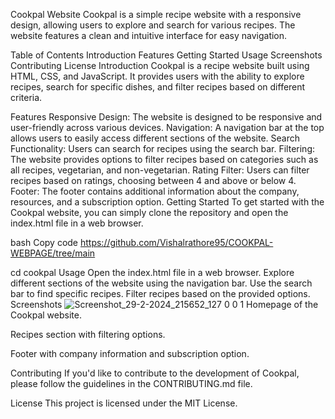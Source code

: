 Cookpal Website
Cookpal is a simple recipe website with a responsive design, allowing users to explore and search for various recipes. The website features a clean and intuitive interface for easy navigation.

Table of Contents
Introduction
Features
Getting Started
Usage
Screenshots
Contributing
License
Introduction
Cookpal is a recipe website built using HTML, CSS, and JavaScript. It provides users with the ability to explore recipes, search for specific dishes, and filter recipes based on different criteria.

Features
Responsive Design: The website is designed to be responsive and user-friendly across various devices.
Navigation: A navigation bar at the top allows users to easily access different sections of the website.
Search Functionality: Users can search for recipes using the search bar.
Filtering: The website provides options to filter recipes based on categories such as all recipes, vegetarian, and non-vegetarian.
Rating Filter: Users can filter recipes based on ratings, choosing between 4 and above or below 4.
Footer: The footer contains additional information about the company, resources, and a subscription option.
Getting Started
To get started with the Cookpal website, you can simply clone the repository and open the index.html file in a web browser.

bash
Copy code
https://github.com/Vishalrathore95/COOKPAL-WEBPAGE/tree/main


cd cookpal
Usage
Open the index.html file in a web browser.
Explore different sections of the website using the navigation bar.
Use the search bar to find specific recipes.
Filter recipes based on the provided options.
Screenshots
![Screenshot_29-2-2024_215652_127 0 0 1](https://github.com/Vishalrathore95/COOKPAL-WEBPAGE/assets/138272471/16450728-5484-413a-ab5d-534f32a5e2b0)
Homepage of the Cookpal website.


Recipes section with filtering options.



Footer with company information and subscription option.

Contributing
If you'd like to contribute to the development of Cookpal, please follow the guidelines in the CONTRIBUTING.md file.

License
This project is licensed under the MIT License.
